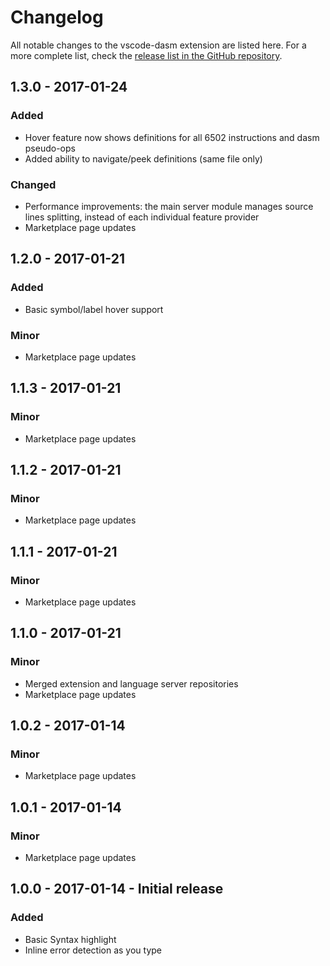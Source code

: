 # Changelog

All notable changes to the vscode-dasm extension are listed here. For a more complete list, check the [release list in the GitHub repository](https://github.com/zeh/vscode-dasm/releases).

## 1.3.0 - 2017-01-24

### Added

* Hover feature now shows definitions for all 6502 instructions and dasm pseudo-ops
* Added ability to navigate/peek definitions (same file only)

### Changed

* Performance improvements: the main server module manages source lines splitting, instead of each individual feature provider
* Marketplace page updates

## 1.2.0 - 2017-01-21

### Added

* Basic symbol/label hover support

### Minor

* Marketplace page updates

## 1.1.3 - 2017-01-21

### Minor

* Marketplace page updates

## 1.1.2 - 2017-01-21

### Minor

* Marketplace page updates

## 1.1.1 - 2017-01-21

### Minor

* Marketplace page updates

## 1.1.0 - 2017-01-21

### Minor

* Merged extension and language server repositories
* Marketplace page updates

## 1.0.2 - 2017-01-14

### Minor

* Marketplace page updates

## 1.0.1 - 2017-01-14

### Minor

* Marketplace page updates

## 1.0.0 - 2017-01-14 - Initial release

### Added

* Basic Syntax highlight
* Inline error detection as you type
